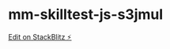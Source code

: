 # mm-skilltest-js-s3jmul

[Edit on StackBlitz ⚡️](https://stackblitz.com/edit/mm-skilltest-js-s3jmul)